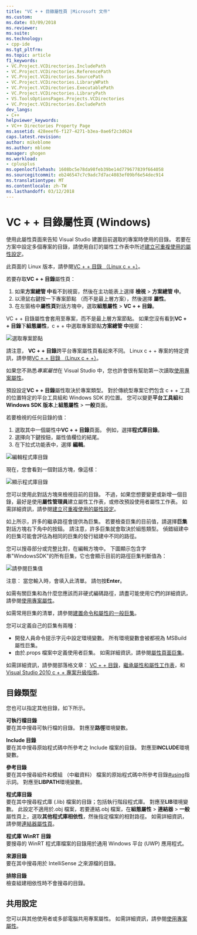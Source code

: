 ```yaml
---
title: "VC + + 目錄屬性頁 |Microsoft 文件"
ms.custom: 
ms.date: 03/09/2018
ms.reviewer: 
ms.suite: 
ms.technology:
- cpp-ide
ms.tgt_pltfrm: 
ms.topic: article
f1_keywords:
- VC.Project.VCDirectories.IncludePath
- VC.Project.VCDirectories.ReferencePath
- VC.Project.VCDirectories.SourcePath
- VC.Project.VCDirectories.LibraryWPath
- VC.Project.VCDirectories.ExecutablePath
- VC.Project.VCDirectories.LibraryPath
- VS.ToolsOptionsPages.Projects.VCDirectories
- VC.Project.VCDirectories.ExcludePath
dev_langs:
- C++
helpviewer_keywords:
- VC++ Directories Property Page
ms.assetid: 428eeef6-f127-4271-b3ea-0ae6f2c3d624
caps.latest.revision: 
author: mikeblome
ms.author: mblome
manager: ghogen
ms.workload:
- cplusplus
ms.openlocfilehash: 1608bc5e78da98feb39be14d779677839f664058
ms.sourcegitcommit: eb246547c7c9adc7d7ac4083ef09bf6e54dec914
ms.translationtype: MT
ms.contentlocale: zh-TW
ms.lasthandoff: 03/12/2018
---
```

# <a name="vc-directories-property-page-windows"></a>VC + + 目錄屬性頁 (Windows)

使用此屬性頁面來告知 Visual Studio 建置目前選取的專案時使用的目錄。 若要在方案中設定多個專案的目錄，請使用自訂的屬性工作表中所述[建立可重複使用的屬性設定](working-with-project-properties.md#bkmkPropertySheets)。

此頁面的 Linux 版本，請參閱[VC + + 目錄 （Linux c + +）](../linux/prop-pages/directories-linux.md)。   

若要存取**VC + + 目錄**屬性頁：

1. 如果**方案總管 中**看不到視窗，然後在主功能表上選擇 **檢視** > **方案總管 中**。
1. 以滑鼠右鍵按一下專案節點 （而不是最上層方案），然後選擇 **屬性**。
1. 在左窗格中**屬性頁**對話方塊中，選取**組態屬性** > **VC + + 目錄**。  

VC + + 目錄屬性會套用至專案，而不是最上層方案節點。 如果您沒有看到**VC + + 目錄**下**組態屬性**，c + + 中選取專案節點**方案總管 中**視窗： 

![選取專案節點](media/vcppdir.png "選取專案節點，請參閱 VC + + 目錄屬性")

請注意， **VC + + 目錄**跨平台專案屬性頁看起來不同。 Linux c + + 專案的特定資訊，請參閱[VC + + 目錄 （Linux c + +）](../linux/prop-pages/directories-linux.md)。 
 
如果您不熟悉*專案屬性*在 Visual Studio 中，您也許會很有幫助第一次讀取[使用專案屬性](working-with-project-properties.md)。 
 
預設設定**VC + + 目錄**屬性取決於專案類型。 對於傳統型專案它們包含 c + + 工具的位置特定的平台工具組和 Windows SDK 的位置。 您可以變更**平台工具組**和**Windows SDK 版本**上**組態屬性** > **一般**頁面。 

若要檢視的任何目錄的值：

1. 選取其中一個屬性中**VC + + 目錄**頁面。 例如，選擇**程式庫目錄**。
1. 選擇向下鍵按鈕，屬性值欄位的結尾。
1. 在下拉式功能表中，選擇 **編輯**。

![編輯程式庫目錄](media/vcppdir_libdir_edit.png "對話方塊，以編輯的程式庫路徑")

現在，您會看到一個對話方塊，像這樣： 

![顯示程式庫目錄](media/vcppdir_libdir.png "對話方塊來新增或移除程式庫路徑")

您可以使用此對話方塊來檢視目前的目錄。 不過，如果您想要變更或新增一個目錄，最好是使用**屬性管理員**建立屬性工作表，或修改預設使用者屬性工作表。 如需詳細資訊，請參閱[建立可重複使用的屬性設定](working-with-project-properties.md#bkmkPropertySheets)。

如上所示，許多的繼承路徑會提供為巨集。  若要檢查巨集的目前值，請選擇**巨集**對話方塊右下角中的按鈕。 請注意，許多巨集就會取決於組態類型。 偵錯組建中的巨集可能會評估為相同的巨集的發行組建中不同的路徑。 

您可以搜尋部分或完整比對，在編輯方塊中。 下圖顯示包含字串"WindowsSDK"的所有巨集，它也會顯示目前的路徑巨集判斷值為：

![請參閱巨集值](media/vcppdir_libdir_macros.png "對話方塊，以編輯巨集")

注意： 當您輸入時，會填入此清單。 請勿按**Enter**。

如需有關巨集和為什麼您應該而非硬式編碼路徑，請盡可能使用它們的詳細資訊，請參閱[使用專案屬性](../ide/working-with-project-properties.md#bkmkPropertiesVersusMacros)。 

如需常用巨集的清單，請參閱[建置命令和屬性的一般巨集](https://docs.microsoft.com/en-us/cpp/ide/common-macros-for-build-commands-and-properties)。

您可以定義自己的巨集有兩種：
-   開發人員命令提示字元中設定環境變數。 所有環境變數會被都視為 MSBuild 屬性巨集。
-   由於.props 檔案中定義使用者巨集。 如需詳細資訊，請參閱[屬性頁面巨集](working-with-project-properties.md#bkmkPropertiesVersusMacros)。 

如需詳細資訊，請參閱部落格文章： [VC + + 目錄](http://blogs.msdn.com/b/vsproject/archive/2009/07/07/vc-directories.aspx)，[繼承屬性和屬性工作表](http://blogs.msdn.com/b/vsproject/archive/2009/06/23/inherited-properties-and-property-sheets.aspx)，和[Visual Studio 2010 c + + 專案升級指南](http://blogs.msdn.com/b/vcblog/archive/2010/03/02/visual-studio-2010-c-project-upgrade-guide.aspx)。  
  
## <a name="directory-types"></a>目錄類型

您也可以指定其他目錄，如下所示。  
  
**可執行檔目錄**<br/>
要在其中搜尋可執行檔的目錄。 對應至**路徑**環境變數。

**Include 目錄**<br/>
要在其中搜尋原始程式碼中所參考之 Include 檔案的目錄。 對應至**INCLUDE**環境變數。

**參考目錄**<br/>
 要在其中搜尋組件和模組 （中繼資料） 檔案的原始程式碼中所參考目錄[#using](../preprocessor/hash-using-directive-cpp.md)指示詞。 對應至**LIBPATH**環境變數。

**程式庫目錄**<br/>
要在其中搜尋程式庫 (.lib) 檔案的目錄；包括執行階段程式庫。 對應至**LIB**環境變數。 此設定不適用於.obj 檔案，若要連結.obj 檔案，在**組態屬性** > **連結器** > **一般**屬性頁上，選取**其他程式庫相依性**，然後指定檔案的相對路徑。 如需詳細資訊，請參閱[連結器屬性頁](../ide/linker-property-pages.md)。

**程式庫 WinRT 目錄**<br/>
要搜尋的 WinRT 程式庫檔案的目錄用於通用 Windows 平台 (UWP) 應用程式。 

**來源目錄**<br/>
要在其中搜尋用於 IntelliSense 之來源檔的目錄。

**排除目錄**<br/>
檢查組建相依性時不會搜尋的目錄。

## <a name="sharing-the-settings"></a>共用設定

您可以與其他使用者或多部電腦共用專案屬性。 如需詳細資訊，請參閱[使用專案屬性](../ide/working-with-project-properties.md)。

